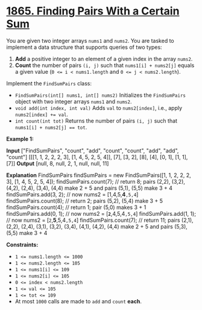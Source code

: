 # [1865. Finding Pairs With a Certain Sum](https://leetcode.com/problems/finding-pairs-with-a-certain-sum/)

You are given two integer arrays  `nums1`  and  `nums2`. You are tasked to implement a data structure that supports queries of two types:

1.  **Add**  a positive integer to an element of a given index in the array  `nums2`.
2.  **Count**  the number of pairs  `(i, j)`  such that  `nums1[i] + nums2[j]`  equals a given value (`0 <= i < nums1.length`  and  `0 <= j < nums2.length`).

Implement the  `FindSumPairs`  class:

-   `FindSumPairs(int[] nums1, int[] nums2)`  Initializes the  `FindSumPairs`  object with two integer arrays  `nums1`  and  `nums2`.
-   `void add(int index, int val)`  Adds  `val`  to  `nums2[index]`, i.e., apply  `nums2[index] += val`.
-   `int count(int tot)`  Returns the number of pairs  `(i, j)`  such that  `nums1[i] + nums2[j] == tot`.

**Example 1:**

**Input**
["FindSumPairs", "count", "add", "count", "count", "add", "add", "count"]
[[[1, 1, 2, 2, 2, 3], [1, 4, 5, 2, 5, 4]], [7], [3, 2], [8], [4], [0, 1], [1, 1], [7]]
**Output**
[null, 8, null, 2, 1, null, null, 11]

**Explanation**
FindSumPairs findSumPairs = new FindSumPairs([1, 1, 2, 2, 2, 3], [1, 4, 5, 2, 5, 4]);
findSumPairs.count(7);  // return 8; pairs (2,2), (3,2), (4,2), (2,4), (3,4), (4,4) make 2 + 5 and pairs (5,1), (5,5) make 3 + 4
findSumPairs.add(3, 2); // now nums2 = [1,4,5,**4**`,5,4`]
findSumPairs.count(8);  // return 2; pairs (5,2), (5,4) make 3 + 5
findSumPairs.count(4);  // return 1; pair (5,0) makes 3 + 1
findSumPairs.add(0, 1); // now nums2 = [**`2`**,4,5,4`,5,4`]
findSumPairs.add(1, 1); // now nums2 = [`2`,**5**,5,4`,5,4`]
findSumPairs.count(7);  // return 11; pairs (2,1), (2,2), (2,4), (3,1), (3,2), (3,4), (4,1), (4,2), (4,4) make 2 + 5 and pairs (5,3), (5,5) make 3 + 4

**Constraints:**

-   `1 <= nums1.length <= 1000`
-   `1 <= nums2.length <= 105`
-   `1 <= nums1[i] <= 109`
-   `1 <= nums2[i] <= 105`
-   `0 <= index < nums2.length`
-   `1 <= val <= 105`
-   `1 <= tot <= 109`
-   At most  `1000`  calls are made to  `add`  and  `count`  **each**.
